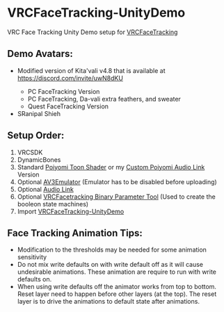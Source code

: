 # VRCFaceTracking-UnityDemo

VRC Face Tracking Unity Demo setup for [VRCFaceTracking](https://github.com/benaclejames/VRCFaceTracking)

## Demo Avatars:

* Modified version of Kita'vali v4.8 that is available at https://discord.com/invite/uwN8dKU</li>
  * PC FaceTracking Version
  * PC FaceTracking, Da-vali extra feathers, and sweater
  * Quest FaceTracking Version
* SRanipal Shieh

## Setup Order:
1. VRCSDK
2. DynamicBones
3. Standard [Poiyomi Toon Shader](https://github.com/poiyomi/PoiyomiToonShader) or my [Custom Poiyomi Audio Link](https://github.com/Adjerry91/PoiyomiToonShader/releases) Version 
4. Optional [AV3Emulator](https://github.com/lyuma/Av3Emulator/releases) (Emulator has to be disabled before uploading)
5. Optional [Audio Link](https://github.com/llealloo/vrc-udon-audio-link/releases)
6. Optional [VRCFacetracking Binary Parameter Tool](https://github.com/regzo2/BinaryParameterTool/releases) (Used to create the booleon state machines)
7. Import [VRCFaceTracking-UnityDemo](https://github.com/Adjerry91/VRCFaceTracking-UnityDemo/releases)

## Face Tracking Animation Tips:

* Modification to the thresholds may be needed for some animation sensitivity
* Do not mix write defaults on with write default off as it will cause undesirable animations. These animation are require to run with write defaults on.
* When using write defaults off the animator works from top to bottom. Reset layer need to happen before other layers (at the top). The reset layer is to drive the animations to default state after animations.

